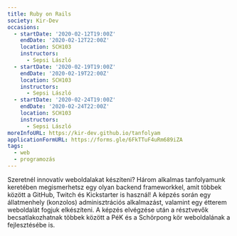 ```yaml
---
title: Ruby on Rails
society: Kir-Dev
occasions:
  - startDate: '2020-02-12T19:00Z'
    endDate: '2020-02-12T22:00Z'
    location: SCH103
    instructors:
      - Sepsi László
  - startDate: '2020-02-19T19:00Z'
    endDate: '2020-02-19T22:00Z'
    location: SCH103
    instructors:
      - Sepsi László
  - startDate: '2020-02-24T19:00Z'
    endDate: '2020-02-24T22:00Z'
    location: SCH103
    instructors:
      - Sepsi László
moreInfoURL: https://kir-dev.github.io/tanfolyam
applicationFormURL: https://forms.gle/6FkTTuF4uRm689iZA
tags:
  - web
  - programozás
---
```


Szeretnél innovatív weboldalakat készíteni? Három alkalmas tanfolyamunk keretében megismerhetsz egy olyan backend frameworkkel, amit többek között a GitHub, Twitch és Kickstarter is használ! A képzés során egy állatmenhely (konzolos) adminisztrációs alkalmazást, valamint egy étterem weboldalát fogjuk elkészíteni. A képzés elvégzése után a résztvevők becsatlakozhatnak többek között a PéK és a Schörpong kör weboldalának a fejlesztésébe is.
